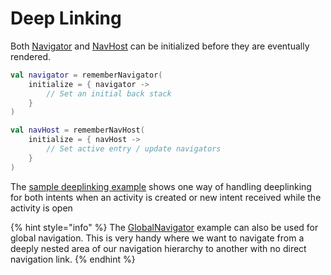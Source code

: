 # Deep Linking

Both [Navigator](navigator/) and [NavHost](navhost/) can be initialized before they are eventually rendered.

```kotlin
val navigator = rememberNavigator(
    initialize = { navigator -> 
        // Set an initial back stack
    }
)

val navHost = rememberNavHost(
    initialize = { navHost ->
        // Set active entry / update navigators
    }
)
```

The [sample deeplinking example](../sample/feature-common/src/main/java/com/roudikk/guia/sample/feature/common/deeplink/GlobalNavigator.kt) shows one way of handling deeplinking for both intents when an activity is created or new intent received while the activity is open

{% hint style="info" %}
The [GlobalNavigator](../sample/feature-common/src/main/java/com/roudikk/guia/sample/feature/common/deeplink/GlobalNavigator.kt) example can also be used for global navigation. This is very handy where we want to navigate from a deeply nested area of our navigation hierarchy to another with no direct navigation link.
{% endhint %}
